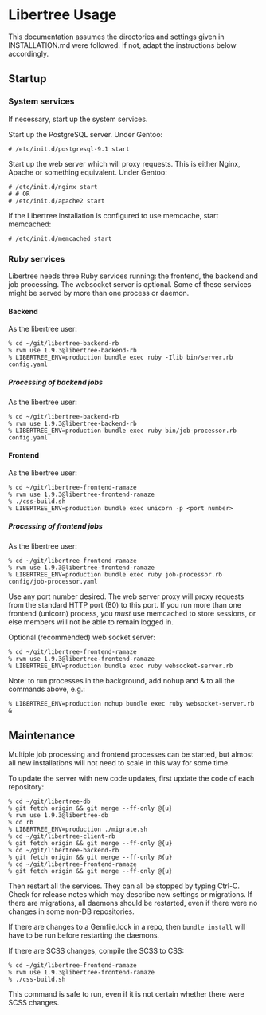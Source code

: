 # Libertree Usage

This documentation assumes the directories and settings given in
INSTALLATION.md were followed.  If not, adapt the instructions below
accordingly.

## Startup

### System services

If necessary, start up the system services.

Start up the PostgreSQL server.  Under Gentoo:

    # /etc/init.d/postgresql-9.1 start

Start up the web server which will proxy requests.  This is either Nginx,
Apache or something equivalent.  Under Gentoo:

    # /etc/init.d/nginx start
    # # OR
    # /etc/init.d/apache2 start

If the Libertree installation is configured to use memcache, start memcached:

    # /etc/init.d/memcached start

### Ruby services

Libertree needs three Ruby services running: the frontend, the backend and job
processing.  The websocket server is optional.  Some of these services might be
served by more than one process or daemon.

#### Backend

As the libertree user:

    % cd ~/git/libertree-backend-rb
    % rvm use 1.9.3@libertree-backend-rb
    % LIBERTREE_ENV=production bundle exec ruby -Ilib bin/server.rb config.yaml

##### Processing of backend jobs

As the libertree user:

    % cd ~/git/libertree-backend-rb
    % rvm use 1.9.3@libertree-backend-rb
    % LIBERTREE_ENV=production bundle exec ruby bin/job-processor.rb config.yaml

#### Frontend

As the libertree user:

    % cd ~/git/libertree-frontend-ramaze
    % rvm use 1.9.3@libertree-frontend-ramaze
    % ./css-build.sh
    % LIBERTREE_ENV=production bundle exec unicorn -p <port number>

##### Processing of frontend jobs

As the libertree user:

    % cd ~/git/libertree-frontend-ramaze
    % rvm use 1.9.3@libertree-frontend-ramaze
    % LIBERTREE_ENV=production bundle exec ruby job-processor.rb config/job-processor.yaml


Use any port number desired.  The web server proxy will proxy requests from the
standard HTTP port (80) to this port.  If you run more than one frontend
(unicorn) process, you _must_ use memcached to store sessions, or else members
will not be able to remain logged in.

Optional (recommended) web socket server:

    % cd ~/git/libertree-frontend-ramaze
    % rvm use 1.9.3@libertree-frontend-ramaze
    % LIBERTREE_ENV=production bundle exec ruby websocket-server.rb

Note: to run processes in the background, add nohup and & to all the commands above, e.g.:

    % LIBERTREE_ENV=production nohup bundle exec ruby websocket-server.rb &

## Maintenance

Multiple job processing and frontend processes can be started, but almost all
new installations will not need to scale in this way for some time.

To update the server with new code updates, first update the code of each
repository:

    % cd ~/git/libertree-db
    % git fetch origin && git merge --ff-only @{u}
    % rvm use 1.9.3@libertree-db
    % cd rb
    % LIBERTREE_ENV=production ./migrate.sh
    % cd ~/git/libertree-client-rb
    % git fetch origin && git merge --ff-only @{u}
    % cd ~/git/libertree-backend-rb
    % git fetch origin && git merge --ff-only @{u}
    % cd ~/git/libertree-frontend-ramaze
    % git fetch origin && git merge --ff-only @{u}

Then restart all the services.  They can all be stopped by typing Ctrl-C. Check
for release notes which may describe new settings or migrations.  If there are
migrations, all daemons should be restarted, even if there were no changes in
some non-DB repositories.

If there are changes to a Gemfile.lock in a repo, then `bundle install` will have
to be run before restarting the daemons.

If there are SCSS changes, compile the SCSS to CSS:

    % cd ~/git/libertree-frontend-ramaze
    % rvm use 1.9.3@libertree-frontend-ramaze
    % ./css-build.sh

This command is safe to run, even if it is not certain whether there were SCSS
changes.
